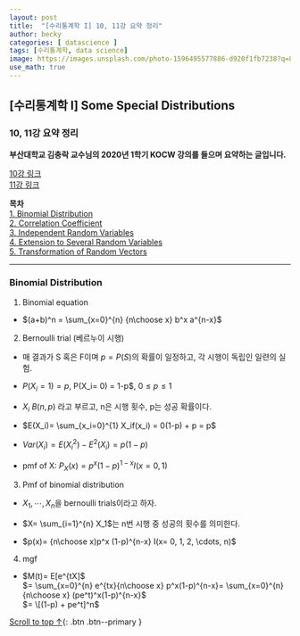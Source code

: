 ```yaml
---
layout: post
title:  "[수리통계학 I] 10, 11강 요약 정리"
author: becky
categories: [ datascience ]
tags: [수리통계학, data science]
image: https://images.unsplash.com/photo-1596495577886-d920f1fb7238?q=80&w=2074&auto=format&fit=crop&ixlib=rb-4.0.3&ixid=M3wxMjA3fDB8MHxwaG90by1wYWdlfHx8fGVufDB8fHx8fA%3D%3D
use_math: true
---
```


## [수리통계학 I] Some Special Distributions        
### 10, 11강 요약 정리  

**부산대학교 김충락 교수님의 2020년 1학기 KOCW 강의를 들으며 요약하는 글입니다.**  

[10강 링크](http://www.kocw.net/home/enrolment/enrolmentView.do?cid=7c789810ade43386&lid=dcb7e91e6ff7098b)  
[11강 링크](http://www.kocw.net/home/enrolment/enrolmentView.do?cid=7c789810ade43386&lid=3a6402010717e725)  


**목차**  
[1. Binomial Distribution](#binomial-distribution)  
[2. Correlation Coefficient](#correlation-coefficient)  
[3. Independent Random Variables](#independent-random-variables)  
[4. Extension to Several Random Variables](#extension-to-several-random-variables)  
[5. Transformation of Random Vectors](#transformation-of-random-vectors)  

---   

### Binomial Distribution  

1. Binomial equation  
  * $(a+b)^n = \sum_{x=0}^{n} {n\choose x} b^x a^{n-x}$  
  
  
2. Bernoulli trial (베르누이 시행)  
  * 매 결과가 S 혹은 F이며 $p= P(S)$의 확률이 일정하고, 각 시행이 독립인 일련의 실험.  
  
  * $P(X_i= 1) = p$, P(X_i= 0) = 1-p$,  $0 \leq p \leq 1$  
  * $X_i ~ B(n,p)$ 라고 부르고, n은 시행 횟수, p는 성공 확률이다.  
  
  
  * $E(X_i)= \sum_{x_i=0}^{1} X_if(x_i) = 0(1-p) + p = p$  
  * $Var(X_i)= E(X_i^2)-E^2(X_i) = p(1-p)$  
  
  * pmf of X: $P_X(x)= p^x(1-p)^{1-x} I(x=0, 1)$  
  
  
3. Pmf of binomial distribution  
  * $X_1, \cdots, X_n$을 bernoulli trials이라고 하자.  
  * $X= \sum_{i=1}^{n} X_1$는 n번 시행 중 성공의 횟수를 의미한다.  
  
  * $p(x)= {n\choose x)p^x (1-p)^{n-x} I(x= 0, 1, 2, \cdots, n)$  
  
  
  
4. mgf  
  * $M(t)= E\[e^{tX]$  
        $= \sum_{x=0}^{n} e^{tx}{n\choose x} p^x(1-p)^{n-x}= \sum_{x=0}^{n}{n\choose x} (pe^t)^x(1-p)^{n-x}$  
        $= \[(1-p) + pe^t]^n$  
   













[Scroll to top ↑](#){: .btn .btn--primary }  







